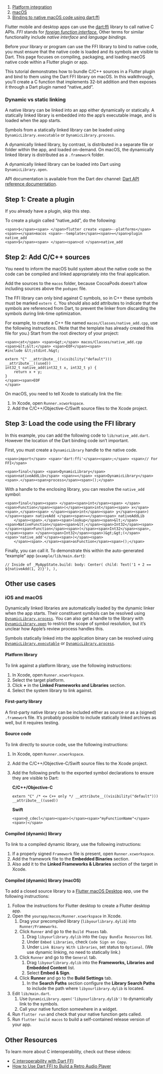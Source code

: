 1.  [Platform integration](https://docs.flutter.dev/platform-integration)
2.  [macOS](https://docs.flutter.dev/platform-integration/macos)
3.  [Binding to native macOS code using dart:ffi](https://docs.flutter.dev/platform-integration/macos/c-interop)

Flutter mobile and desktop apps can use the [dart:ffi](https://api.dart.dev/dev/dart-ffi/dart-ffi-library.html) library to call native C APIs. _FFI_ stands for [_foreign function interface._](https://en.wikipedia.org/wiki/Foreign_function_interface) Other terms for similar functionality include _native interface_ and _language bindings._

Before your library or program can use the FFI library to bind to native code, you must ensure that the native code is loaded and its symbols are visible to Dart. This page focuses on compiling, packaging, and loading macOS native code within a Flutter plugin or app.

This tutorial demonstrates how to bundle C/C++ sources in a Flutter plugin and bind to them using the Dart FFI library on macOS. In this walkthrough, you’ll create a C function that implements 32-bit addition and then exposes it through a Dart plugin named “native\_add”.

### Dynamic vs static linking

A native library can be linked into an app either dynamically or statically. A statically linked library is embedded into the app’s executable image, and is loaded when the app starts.

Symbols from a statically linked library can be loaded using `DynamicLibrary.executable` or `DynamicLibrary.process`.

A dynamically linked library, by contrast, is distributed in a separate file or folder within the app, and loaded on-demand. On macOS, the dynamically linked library is distributed as a `.framework` folder.

A dynamically linked library can be loaded into Dart using `DynamicLibrary.open`.

API documentation is available from the Dart dev channel: [Dart API reference documentation](https://api.dart.dev/dev/).

## Step 1: Create a plugin

If you already have a plugin, skip this step.

To create a plugin called “native\_add”, do the following:

```
<span>$</span><span> </span>flutter create <span>--platforms</span><span>=</span>macos <span>--template</span><span>=</span>plugin native_add
<span>$</span><span> </span><span>cd </span>native_add
```

## Step 2: Add C/C++ sources

You need to inform the macOS build system about the native code so the code can be compiled and linked appropriately into the final application.

Add the sources to the `macos` folder, because CocoaPods doesn’t allow including sources above the `podspec` file.

The FFI library can only bind against C symbols, so in C++ these symbols must be marked `extern C`. You should also add attributes to indicate that the symbols are referenced from Dart, to prevent the linker from discarding the symbols during link-time optimization.

For example, to create a C++ file named `macos/Classes/native_add.cpp`, use the following instructions. (Note that the template has already created this file for you.) Start from the root directory of your project:

```
<span>cat</span> <span>&gt;</span> macos/Classes/native_add.cpp <span>&lt;&lt;</span> <span>EOF</span><span>
#include &lt;stdint.h&gt;

extern "C" __attribute__((visibility("default"))) __attribute__((used))
int32_t native_add(int32_t x, int32_t y) {
    return x + y;
}
</span><span>EOF
</span>
```

On macOS, you need to tell Xcode to statically link the file:

1.  In Xcode, open `Runner.xcworkspace`.
2.  Add the C/C++/Objective-C/Swift source files to the Xcode project.

## Step 3: Load the code using the FFI library

In this example, you can add the following code to `lib/native_add.dart`. However the location of the Dart binding code isn’t important.

First, you must create a `DynamicLibrary` handle to the native code.

```
<span>import</span> <span>'dart:ffi'</span><span>;</span> <span>// For FFI</span>

<span>final</span> <span>DynamicLibrary</span> <span>nativeAddLib</span> <span>=</span> <span>DynamicLibrary</span><span>.</span><span>process</span><span>();</span>
```

With a handle to the enclosing library, you can resolve the `native_add` symbol:

```
<span>final</span><span> </span><span>int</span><span> </span><span>Function</span><span>(</span><span>int</span><span> x</span><span>,</span><span> </span><span>int</span><span> y</span><span>)</span><span> nativeAdd </span><span>=</span><span> nativeAddLib
    </span><span>.</span><span>lookup</span><span>&lt;</span><span>NativeFunction</span><span>&lt;</span><span>Int32</span><span> </span><span>Function</span><span>(</span><span>Int32</span><span>,</span><span> </span><span>Int32</span><span>)&gt;&gt;(</span><span>'native_add'</span><span>)</span><span>
    </span><span>.</span><span>asFunction</span><span>();</span>
```

Finally, you can call it. To demonstrate this within the auto-generated “example” app (`example/lib/main.dart`):

```nocode
// Inside of _MyAppState.build: body: Center( child: Text('1 + 2 == ${nativeAdd(1, 2)}'), ),
```

## Other use cases

### iOS and macOS

Dynamically linked libraries are automatically loaded by the dynamic linker when the app starts. Their constituent symbols can be resolved using [`DynamicLibrary.process`](https://api.dart.dev/dev/dart-ffi/DynamicLibrary/DynamicLibrary.process.html). You can also get a handle to the library with [`DynamicLibrary.open`](https://api.dart.dev/dev/dart-ffi/DynamicLibrary/DynamicLibrary.open.html) to restrict the scope of symbol resolution, but it’s unclear how Apple’s review process handles this.

Symbols statically linked into the application binary can be resolved using [`DynamicLibrary.executable`](https://api.dart.dev/dev/dart-ffi/DynamicLibrary/DynamicLibrary.executable.html) or [`DynamicLibrary.process`](https://api.dart.dev/dev/dart-ffi/DynamicLibrary/DynamicLibrary.process.html).

#### Platform library

To link against a platform library, use the following instructions:

1.  In Xcode, open `Runner.xcworkspace`.
2.  Select the target platform.
3.  Click **+** in the **Linked Frameworks and Libraries** section.
4.  Select the system library to link against.

#### First-party library

A first-party native library can be included either as source or as a (signed) `.framework` file. It’s probably possible to include statically linked archives as well, but it requires testing.

#### Source code

To link directly to source code, use the following instructions:

1.  In Xcode, open `Runner.xcworkspace`.
2.  Add the C/C++/Objective-C/Swift source files to the Xcode project.
3.  Add the following prefix to the exported symbol declarations to ensure they are visible to Dart:
    
    **C/C++/Objective-C**
    
    ```objective
    extern "C" /* <= C++ only */ __attribute__((visibility("default"))) __attribute__((used))
    ```
    
    **Swift**
    
    ```
    <span>@_cdecl</span><span>(</span><span>"myFunctionName"</span><span>)</span>
    ```
    

#### Compiled (dynamic) library

To link to a compiled dynamic library, use the following instructions:

1.  If a properly signed `Framework` file is present, open `Runner.xcworkspace`.
2.  Add the framework file to the **Embedded Binaries** section.
3.  Also add it to the **Linked Frameworks & Libraries** section of the target in Xcode.

#### Compiled (dynamic) library (macOS)

To add a closed source library to a [Flutter macOS Desktop](https://docs.flutter.dev/platform-integration/macos/building) app, use the following instructions:

1.  Follow the instructions for Flutter desktop to create a Flutter desktop app.
2.  Open the `yourapp/macos/Runner.xcworkspace` in Xcode.
    1.  Drag your precompiled library (`libyourlibrary.dylib`) into `Runner/Frameworks`.
    2.  Click `Runner` and go to the `Build Phases` tab.
        1.  Drag `libyourlibrary.dylib` into the `Copy Bundle Resources` list.
        2.  Under `Embed Libraries`, check `Code Sign on Copy`.
        3.  Under `Link Binary With Libraries`, set status to `Optional`. (We use dynamic linking, no need to statically link.)
    3.  Click `Runner` and go to the `General` tab.
        1.  Drag `libyourlibrary.dylib` into the **Frameworks, Libraries and Embedded Content** list.
        2.  Select **Embed & Sign**.
    4.  Click **Runner** and go to the **Build Settings** tab.
        1.  In the **Search Paths** section configure the **Library Search Paths** to include the path where `libyourlibrary.dylib` is located.
3.  Edit `lib/main.dart`.
    1.  Use `DynamicLibrary.open('libyourlibrary.dylib')` to dynamically link to the symbols.
    2.  Call your native function somewhere in a widget.
4.  Run `flutter run` and check that your native function gets called.
5.  Run `flutter build macos` to build a self-contained release version of your app.

## Other Resources

To learn more about C interoperability, check out these videos:

-   [C interoperability with Dart FFI](https://docs.flutter.dev/platform-integration/macos/c-interop?v=2MMK7YoFgaA)
-   [How to Use Dart FFI to Build a Retro Audio Player](https://docs.flutter.dev/platform-integration/macos/c-interop?v=05Wn2oM_nWw)